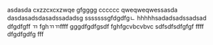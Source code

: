 asdasda
cxzzcxcxzwqe
gfgggg
cccccc
qweqweqwessasda
dasdasadsdasadssadadsg
sssssssgfdgdfgㄴ
hhhhhsadadsadssadsad
dfgdfgff
ㄲ
fghㄲㄲffff
gggdfgdfgsdf
fghfgcvbcvbvc
sdfsdfsdfgfgf
ffff
dfgdfgdfg
fff
